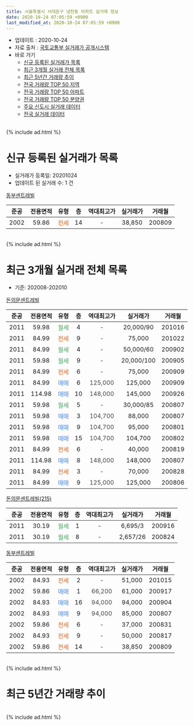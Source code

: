 ```yaml
---
title: 서울특별시 서대문구 냉천동 아파트 실거래 정보
date: 2020-10-24 07:05:59 +0900
last_modified_at: 2020-10-24 07:05:59 +0900
---
```


* 업데이트 : 2020-10-24
* 자료 출처 : [국토교통부 실거래가 공개시스템](http://rt.molit.go.kr)
* 바로 가기
    * [신규 등록된 실거래가 목록](#신규-등록된-실거래가-목록)
    * [최근 3개월 실거래 전체 목록](#최근-3개월-실거래-전체-목록)
    * [최근 5년간 거래량 추이](#최근-5년간-거래량-추이)
    * [전국 거래량 TOP 50 지역](https://inasie.github.io/apt-trade-info/최근-3개월-전국에서-가장-거래가-많이-발생한-지역)
    * [전국 거래량 TOP 50 아파트](https://inasie.github.io/apt-trade-info/최근-3개월-전국에서-가장-거래가-많이-발생한-아파트)
    * [전국 거래량 TOP 50 분양권](https://inasie.github.io/apt-trade-info/최근-3개월-전국에서-가장-거래가-많이-발생한-분양권)
    * [주요 신도시 실거래 데이터](https://inasie.github.io/apt-trade-info/주요-신도시)
    * [전국 실거래 데이터](https://inasie.github.io/apt-trade-info/전국)
<br>
{% include ad.html %}
<br>

# 신규 등록된 실거래가 목록
* 실거래가 등록일: 20201024
* 업데이트 된 실거래 수: 1 건


[동부센트레빌](https://search.naver.com/search.naver?query=%EC%84%9C%EC%9A%B8%ED%8A%B9%EB%B3%84%EC%8B%9C+%EC%84%9C%EB%8C%80%EB%AC%B8%EA%B5%AC+%EB%83%89%EC%B2%9C%EB%8F%99+%EB%8F%99%EB%B6%80%EC%84%BC%ED%8A%B8%EB%A0%88%EB%B9%8C)

|준공|전용면적|유형|층|역대최고가|실거래가|거래월|
|:---:|:---:|:---:|:---:|:---:|:---:|:---:|
|2002|59.86|<span style="color:#ff5a00">전세</span>|14|<span style="color:#444444">-</span>|38,850|200809|


<br>
{% include ad.html %}
<br>

# 최근 3개월 실거래 전체 목록
* 기준: 202008-202010


[돈의문센트레빌](https://search.naver.com/search.naver?query=%EC%84%9C%EC%9A%B8%ED%8A%B9%EB%B3%84%EC%8B%9C+%EC%84%9C%EB%8C%80%EB%AC%B8%EA%B5%AC+%EB%83%89%EC%B2%9C%EB%8F%99+%EB%8F%88%EC%9D%98%EB%AC%B8%EC%84%BC%ED%8A%B8%EB%A0%88%EB%B9%8C)

|준공|전용면적|유형|층|역대최고가|실거래가|거래월|
|:---:|:---:|:---:|:---:|:---:|:---:|:---:|
|2011|59.98|<span style="color:#34a853">월세</span>|4|<span style="color:#444444">-</span>|20,000/90|201016|
|2011|84.99|<span style="color:#ff5a00">전세</span>|9|<span style="color:#444444">-</span>|75,000|201022|
|2011|84.99|<span style="color:#34a853">월세</span>|4|<span style="color:#444444">-</span>|50,000/60|200902|
|2011|59.98|<span style="color:#34a853">월세</span>|9|<span style="color:#444444">-</span>|20,000/100|200905|
|2011|84.99|<span style="color:#ff5a00">전세</span>|6|<span style="color:#444444">-</span>|75,000|200909|
|2011|84.99|<span style="color:#4285f3">매매</span>|6|<span style="color:#444444">125,000</span>|125,000|200909|
|2011|114.98|<span style="color:#4285f3">매매</span>|10|<span style="color:#444444">148,000</span>|145,000|200926|
|2011|59.98|<span style="color:#34a853">월세</span>|5|<span style="color:#444444">-</span>|30,000/85|200807|
|2011|59.98|<span style="color:#4285f3">매매</span>|3|<span style="color:#444444">104,700</span>|88,000|200807|
|2011|59.98|<span style="color:#4285f3">매매</span>|9|<span style="color:#444444">104,700</span>|95,000|200801|
|2011|59.98|<span style="color:#4285f3">매매</span>|15|<span style="color:#444444">104,700</span>|104,700|200802|
|2011|84.99|<span style="color:#ff5a00">전세</span>|6|<span style="color:#444444">-</span>|40,000|200819|
|2011|114.98|<span style="color:#4285f3">매매</span>|8|<span style="color:#444444">148,000</span>|148,000|200807|
|2011|84.99|<span style="color:#ff5a00">전세</span>|3|<span style="color:#444444">-</span>|70,000|200828|
|2011|84.99|<span style="color:#4285f3">매매</span>|9|<span style="color:#444444">125,000</span>|125,000|200806|

[돈의문센트레빌(215)](https://search.naver.com/search.naver?query=%EC%84%9C%EC%9A%B8%ED%8A%B9%EB%B3%84%EC%8B%9C+%EC%84%9C%EB%8C%80%EB%AC%B8%EA%B5%AC+%EB%83%89%EC%B2%9C%EB%8F%99+%EB%8F%88%EC%9D%98%EB%AC%B8%EC%84%BC%ED%8A%B8%EB%A0%88%EB%B9%8C%28215%29)

|준공|전용면적|유형|층|역대최고가|실거래가|거래월|
|:---:|:---:|:---:|:---:|:---:|:---:|:---:|
|2011|30.19|<span style="color:#34a853">월세</span>|1|<span style="color:#444444">-</span>|6,695/3|200916|
|2011|30.19|<span style="color:#34a853">월세</span>|8|<span style="color:#444444">-</span>|2,657/26|200824|

[동부센트레빌](https://search.naver.com/search.naver?query=%EC%84%9C%EC%9A%B8%ED%8A%B9%EB%B3%84%EC%8B%9C+%EC%84%9C%EB%8C%80%EB%AC%B8%EA%B5%AC+%EB%83%89%EC%B2%9C%EB%8F%99+%EB%8F%99%EB%B6%80%EC%84%BC%ED%8A%B8%EB%A0%88%EB%B9%8C)

|준공|전용면적|유형|층|역대최고가|실거래가|거래월|
|:---:|:---:|:---:|:---:|:---:|:---:|:---:|
|2002|84.93|<span style="color:#ff5a00">전세</span>|2|<span style="color:#444444">-</span>|51,000|201015|
|2002|59.86|<span style="color:#4285f3">매매</span>|1|<span style="color:#444444">66,200</span>|61,000|200917|
|2002|84.93|<span style="color:#4285f3">매매</span>|16|<span style="color:#444444">94,000</span>|94,000|200904|
|2002|84.93|<span style="color:#4285f3">매매</span>|9|<span style="color:#444444">94,000</span>|85,000|200807|
|2002|59.86|<span style="color:#ff5a00">전세</span>|6|<span style="color:#444444">-</span>|37,000|200831|
|2002|84.93|<span style="color:#ff5a00">전세</span>|9|<span style="color:#444444">-</span>|50,000|200817|
|2002|59.86|<span style="color:#ff5a00">전세</span>|14|<span style="color:#444444">-</span>|38,850|200809|


<br>
{% include ad.html %}
<br>

# 최근 5년간 거래량 추이


<div style="width:100%;">
    <canvas id="deal_progress" height="200"></canvas>
</div>

<script>
new Chart(document.getElementById("deal_progress"), {
    type: 'line',
    data: {
        labels: ['201510','201511','201512','201601','201602','201603','201604','201605','201606','201607','201608','201609','201610','201611','201612','201701','201702','201703','201704','201705','201706','201707','201708','201709','201710','201711','201712','201801','201802','201803','201804','201805','201806','201807','201808','201809','201810','201811','201812','201901','201902','201903','201904','201905','201906','201907','201908','201909','201910','201911','201912','202001','202002','202003','202004','202005','202006','202007','202008','202009','202010'],
        datasets: [{
            label: '매매',
            pointRadius: 1,
            data: [6, 3, 1, 2, 1, 3, 16, 8, 7, 18, 8, 13, 10, 2, 1, 4, 5, 9, 4, 10, 12, 11, 6, 16, 6, 6, 11, 7, 4, 6, 1, 4, 4, 0, 9, 2, 1, 0, 0, 2, 0, 1, 0, 8, 2, 5, 7, 2, 5, 13, 10, 4, 5, 2, 2, 4, 7, 31, 6, 4, 0],
            borderColor: "rgba(255, 201, 14, 1)",
            backgroundColor: "rgba(255, 201, 14, 0.5)",
            fill: false,
            lineTension: 0
        },{
            label: '전월세',
            pointRadius: 1,
            data: [16, 16, 11, 8, 8, 9, 7, 4, 6, 8, 7, 8, 9, 4, 11, 6, 8, 12, 8, 6, 7, 12, 11, 16, 8, 12, 12, 14, 8, 8, 7, 4, 4, 0, 6, 3, 9, 4, 10, 5, 6, 13, 10, 3, 7, 7, 3, 9, 9, 9, 13, 8, 7, 6, 5, 6, 5, 5, 7, 4, 3],
            borderColor: "rgba(0, 141, 185, 1)",
            backgroundColor: "rgba(0, 141, 185, 0.5)",
            fill: false,
            lineTension: 0
        }
        ]
    },
    options: {
        responsive: true,
        title: {
            display: false
        },
        tooltips: {
            mode: 'index',
            intersect: false
        },
        hover: {
            mode: 'nearest',
            intersect: true
        },
        scales: {
            xAxes: [{
                display: true,
                scaleLabel: {
                    display: true,
                    labelString: '년/월'
                }
            }],
            yAxes: [{
                display: true,
                ticks: {
                    suggestedMin: 0,
                },
                scaleLabel: {
                    display: true,
                    labelString: '실거래 수'
                }
            }]
        }
    }
});

</script>


<br>
{% include ad.html %}
<br>

